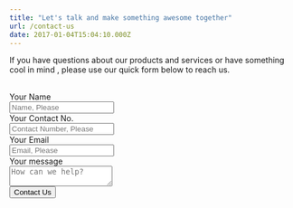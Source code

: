 ```yaml
---
title: "Let's talk and make something awesome together"
url: /contact-us
date: 2017-01-04T15:04:10.000Z
---
```

If you have questions about our products and services or have something cool in mind , please use our quick form below to reach us.

<br />

<form method="POST" action="https://formspree.io/info@manilatech.net">
    <div class="field is-horizontal">
        <div class="field-label is-small">
            <label class="label is-uppercase">Your Name</label>
        </div>
        <div class="field-body">        
            <div class="field">
                <div class="control">
                    <input class="input is-medium is-shadow-0" type="text" name="name" placeholder="Name, Please">
                </div>
            </div>
        </div>
    </div>
    <div class="field is-horizontal">
        <div class="field-label is-small">
            <label class="label is-uppercase">Your Contact No.</label>
        </div>
        <div class="field-body">        
            <div class="field">
                <div class="control">
                    <input class="input is-medium is-shadow-0" type="text" name="contact_number" placeholder="Contact Number, Please">
                </div>
            </div>
        </div>
    </div>
    <div class="field is-horizontal">
        <div class="field-label is-small">
            <label class="label is-uppercase">Your Email</label>
        </div>
        <div class="field-body">        
            <div class="field">
                <div class="control">
                    <input class="input is-medium is-shadow-0" type="email" name="_replyto" placeholder="Email, Please">
                </div>
            </div>
        </div>
    </div>
    <div class="field is-horizontal">
        <div class="field-label is-small">
            <label class="label is-uppercase">Your message</label>
        </div>
        <div class="field-body">        
            <div class="field">
                <div class="control">
                    <textarea name="message" class="textarea is-medium is-shadow-0"
                        placeholder="How can we help?"></textarea>
                </div>
            </div>
        </div>
    </div>
    <div class="field is-horizontal">
        <div class="field-label"></div>
        <div class="field-body">
            <div class="field is-grouped is-grouped-right">
                <div class="control">
                    <button class="button is-primary is-uppercase is-info">Contact Us</button>
                </div>
            </div>
        </div>
    </div>
</form>
